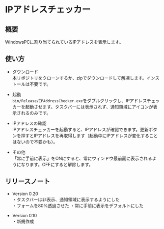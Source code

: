 # IPアドレスチェッカー

## 概要

WindowsPCに割り当てられているIPアドレスを表示します。

## 使い方

* ダウンロード  
本リポジトリをクローンするか、zipでダウンロードして解凍します。インストールは不要です。

* 起動  
`bin/Release/IPAddressChecker.exe`をダブルクリックし、IPアドレスチェッカーを起動させます。タスクバーには表示されず、通知領域にアイコンが表示されるのみです。

* IPアドレスの確認  
IPアドレスチェッカーを起動すると、IPアドレスが確認できます。更新ボタンを押すとIPアドレスを再取得します（起動中にIPアドレスが変化することはないので不要かも）。

* その他  
「常に手前に表示」をONにすると、常にウィンドウ最前面に表示されるようになります。OFFにすると解除します。

## リリースノート

* Version 0.20  
・タスクバーは非表示、通知領域に表示するようにした  
・フォームを80%透過させた
・常に手前に表示をデフォルトにした

* Version 0.10  
・新規作成
